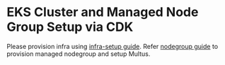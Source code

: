 # EKS Cluster and Managed Node Group Setup via CDK

Please provision infra using [infra-setup guide](../cfn/templates/infra/README.md). Refer [nodegroup guide](nodegroup/README.md) to provision managed nodegroup and setup Multus.
